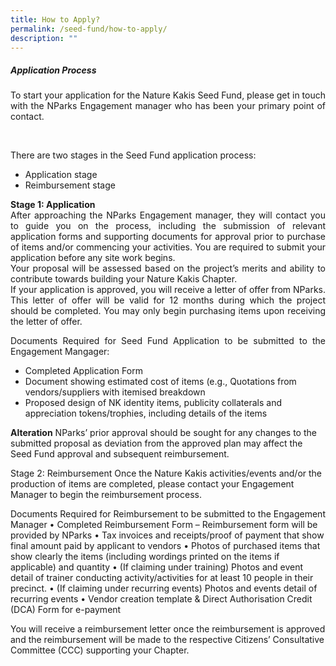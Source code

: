 ```yaml
---
title: How to Apply?
permalink: /seed-fund/how-to-apply/
description: ""
---
```

<section>
	<h5>Application Process</h5>
<p align="justify">To start your application for the Nature Kakis Seed Fund, please get in touch with the NParks Engagement manager who has been your primary point of contact.</p><br>

<p align="justify">There are two stages in the Seed Fund application process:
</p>
	<ul style="“list-style-type:disc”">
	<li>Application stage</li>
		<li>Reimbursement stage</li>
		<p></p></ul>

<p align="justify"><b>Stage 1: Application</b><br>
After approaching the NParks Engagement manager, they will contact you to guide you on the process, including the submission of relevant application forms and supporting documents for approval prior to purchase of items and/or commencing your activities. You are required to submit your application before any site work begins.<br>
Your proposal will be assessed based on the project’s merits and ability to contribute towards building your Nature Kakis Chapter.<br>
If your application is approved, you will receive a letter of offer from NParks. This letter of offer will be valid for 12 months during which the project should be completed. You may only begin purchasing items upon receiving the letter of offer.<br> 
</p></section>
	
<p align="justify">Documents Required for Seed Fund Application to be submitted to the Engagement Mangager:<br>
	</p><ul style="“list-style-type:disc”">
	<li>Completed Application Form</li>
<li>Document showing estimated cost of items (e.g., Quotations from vendors/suppliers with itemised breakdown</li>
	<li>Proposed design of NK identity items, publicity collaterals and appreciation tokens/trophies, including details of the items</li></ul>
		
<b>Alteration</b>
NParks’ prior approval should be sought for any changes to the submitted proposal as deviation from the approved plan may affect the Seed Fund approval and subsequent reimbursement.

Stage 2: Reimbursement
Once the Nature Kakis activities/events and/or the production of items are completed, please contact your Engagement Manager to begin the reimbursement process. 

Documents Required for Reimbursement to be submitted to the Engagement Manager
•	Completed Reimbursement Form – Reimbursement form will be provided by NParks
•	Tax invoices and receipts/proof of payment that show final amount paid by applicant to vendors
•	Photos of purchased items that show clearly the items (including wordings printed on the items if applicable) and quantity
•	(If claiming under training) Photos and event detail of trainer conducting activity/activities for at least 10 people in their precinct.
•	(If claiming under recurring events) Photos and events detail of recurring events
•	Vendor creation template &amp; Direct Authorisation Credit (DCA) Form for e-payment

You will receive a reimbursement letter once the reimbursement is approved and the reimbursement will be made to the respective Citizens’ Consultative Committee (CCC) supporting your Chapter.
<p></p>